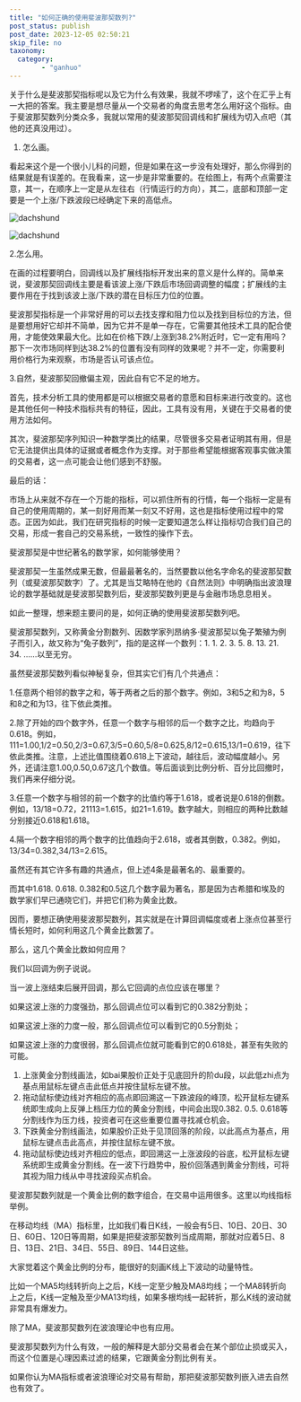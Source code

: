 ```yaml
---
title: "如何正确的使用斐波那契数列?"
post_status: publish
post_date: 2023-12-05 02:50:21
skip_file: no
taxonomy:
  category:
        - "ganhuo"
---
```


关于什么是斐波那契指标呢以及它为什么有效果，我就不啰嗦了，这个在汇乎上有一大把的答案。我主要是想尽量从一个交易者的角度去思考怎么用好这个指标。由于斐波那契数列分类众多，我就以常用的斐波那契回调线和扩展线为切入点吧（其他的还真没用过）。

1. 怎么画。

看起来这个是一个很小儿科的问题，但是如果在这一步没有处理好，那么你得到的结果就是有误差的。在我看来，这一步是非常重要的。在绘图上，有两个点需要注意，其一，在顺序上一定是从左往右（行情运行的方向），其二，底部和顶部一定要是一个上涨/下跌波段已经确定下来的高低点。

![dachshund](https://cdn.fendou.la/funstoutiao/2020/12/172946069.png "微信截图_20200708172911.png")

![dachshund](https://cdn.fendou.la/funstoutiao/2020/12/172946084.png "微信截图_20200708172628.png")

2.怎么用。

在画的过程要明白，回调线以及扩展线指标开发出来的意义是什么样的。简单来说，斐波那契回调线主要是看该波上涨/下跌后市场回调调整的幅度；扩展线的主要作用在于找到该波上涨/下跌的潜在目标压力位的位置。

斐波那契指标是一个非常好用的可以去找支撑和阻力位以及找到目标位的方法，但是要想用好它却并不简单，因为它并不是单一存在，它需要其他技术工具的配合使用，才能使效果最大化。比如在价格下跌/上涨到38.2%附近时，它一定有用吗？那下一次市场同样到达38.2%的位置有没有同样的效果呢？并不一定，你需要利用价格行为来观察，市场是否认可该点位。

3.自然，斐波那契回撤偏主观，因此自有它不足的地方。

首先，技术分析工具的使用都是可以根据交易者的意愿和目标来进行改变的。这也是其他任何一种技术指标共有的特征，因此，工具有没有用，关键在于交易者的使用方法如何。

其次，斐波那契序列知识一种数学类比的结果，尽管很多交易者证明其有用，但是它无法提供出具体的证据或者概念作为支撑。对于那些希望能根据客观事实做决策的交易者，这一点可能会让他们感到不舒服。

最后的话：

市场上从来就不存在一个万能的指标，可以抓住所有的行情，每一个指标一定是有自己的使用周期的，某一刻好用而某一刻又不好用，这也是指标使用过程中的常态。正因为如此，我们在研究指标的时候一定要知道怎么样让指标切合我们自己的交易，形成一套自己的交易系统，一致性的操作下去。

斐波那契是中世纪著名的数学家，如何能够使用？

斐波那契一生虽然成果无数，但最最著名的，当然要数以他名字命名的斐波那契数列（或斐波那契数字）了。尤其是当艾略特在他的《自然法则》中明确指出波浪理论的数学基础就是斐波那契数列后，斐波那契数列更是与金融市场息息相关。

如此一整理，想来题主要问的是，如何正确的使用斐波那契数列吧。

斐波那契数列，又称黄金分割数列、因数学家列昂纳多·斐波那契以兔子繁殖为例子而引入，故又称为“兔子数列”，指的是这样一个数列：1. 1. 2. 3. 5. 8. 13. 21. 34. ……以至无穷。

虽然斐波那契数列看似神秘复杂，但其实它们有几个共通点：　　

1.任意两个相邻的数字之和，等于两者之后的那个数字。例如，3和5之和为8，5和8之和为13，往下依此类推。

2.除了开始的四个数字外，任意一个数字与相邻的后一个数字之比，均趋向于0.618。例如，111=1.00,1/2=0.50,2/3=0.67,3/5=0.60,5/8=0.625,8/12=0.615,13/1=0.619，往下依此类推。注意，上述比值围绕着0.618上下波动，越往后，波动幅度越小。另外，还请注意1.00,0.50,0.67这几个数值。等后面谈到比例分析、百分比回撤时，我们再来仔细分说。

3.任意一个数字与相邻的前一个数字的比值约等于1.618，或者说是0.618的倒数。例如，13/18=0.72，21113=1.615，如21=1.619。数字越大，则相应的两种比数越分别接近0.618和1.618。

4.隔一个数字相邻的两个数字的比值趋向于2.618，或者其倒数，0.382。例如，13/34=0.382,34/13=2.615。

虽然还有其它许多有趣的共通点，但上述4条是最著名的、最重要的。

而其中1.618. 0.618. 0.382和0.5这几个数字最为著名，那是因为古希腊和埃及的数学家们早已通晓它们，并把它们称为黄金比数。

因而，要想正确使用斐波那契数列，其实就是在计算回调幅度或者上涨点位甚至行情长短时，如何利用这几个黄金比数罢了。

那么，这几个黄金比数如何应用？

我们以回调为例子说说。

当一波上涨结束后展开回调，那么它回调的点位应该在哪里？

如果这波上涨的力度强劲，那么回调点位可以看到它的0.382分割处；

如果这波上涨的力度一般，那么回调点位可以看到它的0.5分割处；

如果这波上涨的力度很弱，那么回调点位就可能看到它的0.618处，甚至有失败的可能。

1. 上涨黄金分割线画法，如bai果股价正处于见底回升的阶du段，以此低zhi点为基点用鼠标左键点击此低点并按住鼠标左键不放。
2. 拖动鼠标使边线对齐相应的高点即回溯这一下跌波段的峰顶，松开鼠标左键系统即生成向上反弹上档压力位的黄金分割线，中间会出现0.382. 0.5. 0.618等分割线作为压力线，投资者可在这些重要位置寻找减仓机会。
3. 下跌黄金分割线画法，如果股价正处于见顶回落的阶段，以此高点为基点，用鼠标左键点击此高点，并按住鼠标左键不放。
4. 拖动鼠标使边线对齐相应的低点，即回溯这一上涨波段的谷底，松开鼠标左键系统即生成黄金分割线。在一波下行趋势中，股价回落遇到黄金分割线，可将其视为阻力线从中寻找波段买点机会。

斐波那契数列就是一个黄金比例的数字组合，在交易中运用很多。这里以均线指标举例。

在移动均线（MA）指标里，比如我们看日K线，一般会有5日、10日、20日、30日、60日、120日等周期，如果是把斐波那契数列当成周期，那就对应着5日、8日、13日、21日、34日、55日、89日、144日这些。

大家觉着这个黄金比例的分布，能很好的刻画K线上下波动的动量特性。

比如一个MA5均线转折向上之后，K线一定至少触及MA8均线；一个MA8转折向上之后，K线一定触及至少MA13均线，如果多根均线一起转折，那么K线的波动就非常具有爆发力。

除了MA，斐波那契数列在波浪理论中也有应用。

斐波那契数列为什么有效，一般的解释是大部分交易者会在某个部位止损或买入，而这个位置是心理因素过滤的结果，它跟黄金分割比例有关。

如果你认为MA指标或者波浪理论对交易有帮助，那把斐波那契数列嵌入进去自然也有效了。
